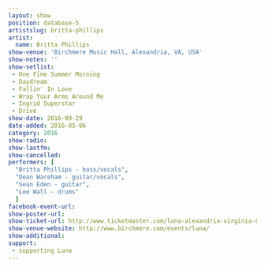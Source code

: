```yaml
---
layout: show
position: database-5
artistslug: britta-phillips
artist:
  name: Britta Phillips
show-venue: 'Birchmere Music Hall, Alexandria, VA, USA'
show-notes: ''
show-setlist: 
 - One Fine Summer Morning
 - Daydream
 - Fallin' In Love
 - Wrap Your Arms Around Me
 - Ingrid Superstar
 - Drive
show-date: 2016-09-29
date-added: 2016-05-06
category: 2016
show-radio: 
show-lastfm: 
show-cancelled: 
performers: [
  "Britta Phillips - bass/vocals",
  "Dean Wareham - guitar/vocals",
  "Sean Eden - guitar",
  "Lee Wall - drums"
  ]
facebook-event-url: 
show-poster-url: 
show-ticket-url: http://www.ticketmaster.com/luna-alexandria-virginia-09-29-2016/event/150050A4959B2DDC?brand=birchmere
show-venue-website: http://www.birchmere.com/events/luna/
show-additional: 
support:
 - supporting Luna
---
```

